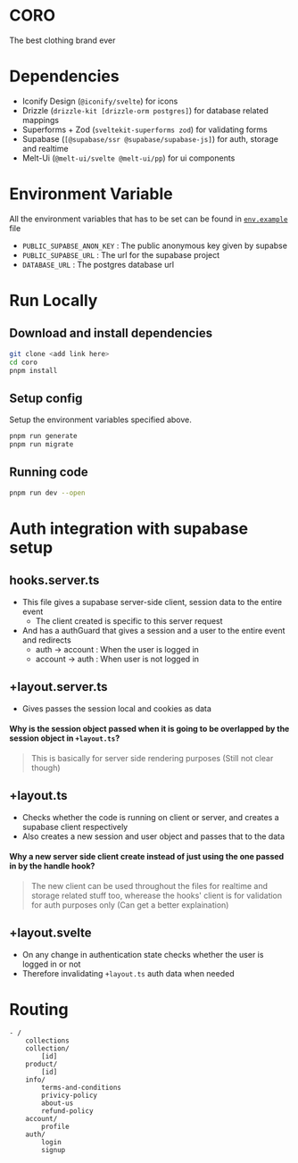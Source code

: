 # CORO

The best clothing brand ever

# Dependencies

- Iconify Design (`@iconify/svelte`) for icons
- Drizzle (`drizzle-kit [drizzle-orm postgres]`) for database related mappings
- Superforms + Zod (`sveltekit-superforms zod`) for validating forms
- Supabase (`[@supabase/ssr @supabase/supabase-js]`) for auth, storage and realtime
- Melt-Ui (`@melt-ui/svelte @melt-ui/pp`) for ui components


# Environment Variable

All the environment variables that has to be set can be found in [`env.example`](.env.example) file

- `PUBLIC_SUPABSE_ANON_KEY` : The public anonymous key given by supabse
- `PUBLIC_SUPABSE_URL` : The url for the supabase project
- `DATABASE_URL` : The postgres database url

# Run Locally

## Download and install dependencies

```bash
git clone <add link here>
cd coro
pnpm install
```

## Setup config

Setup the environment variables specified above.

```bash
pnpm run generate
pnpm run migrate
```

## Running code
```bash
pnpm run dev --open
```

# Auth integration with supabase setup

## hooks.server.ts 
- This file gives a supabase server-side client, session data to the entire event
    - The client created is specific to this server request
- And has a authGuard that gives a session and a user to the entire event and redirects
    - auth -> account : When the user is logged in
    - account -> auth : When user is not logged in 

## +layout.server.ts
- Gives passes the session local and cookies as data 

#### Why is the session object passed when it is going to be overlapped by the session object in `+layout.ts`?

> This is basically for server side rendering purposes (Still not clear though)

## +layout.ts 
- Checks whether the code is running on client or server, and creates a supabase client respectively
- Also creates a new session and user object and passes that to the data

#### Why a new server side client create instead of just using the one passed in by the handle hook?

> The new client can be used throughout the files for realtime and storage related stuff too, wherease the hooks' client is for validation for auth purposes only (Can get a better explaination) 

## +layout.svelte 
- On any change in authentication state checks whether the user is logged in or not
- Therefore invalidating `+layout.ts` auth data when needed

# Routing

```
- / 
    collections
    collection/
        [id]
    product/
        [id]
    info/
        terms-and-conditions
        privicy-policy
        about-us
        refund-policy
    account/
        profile
    auth/
        login
        signup
```
